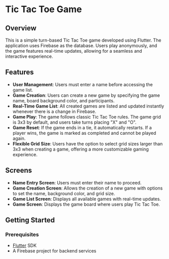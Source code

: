 # Tic Tac Toe Game

## Overview

This is a simple turn-based Tic Tac Toe game developed using Flutter. The application uses Firebase as the database. Users play anonymously, and the game features real-time updates, allowing for a seamless and interactive experience.

## Features

- **User Management**: Users must enter a name before accessing the game list.
- **Game Creation**: Users can create a new game by specifying the game name, board background color, and participants.
- **Real-Time Game List**: All created games are listed and updated instantly whenever there is a change in Firebase.
- **Game Play**: The game follows classic Tic Tac Toe rules. The game grid is 3x3 by default, and users take turns placing "X" and "O".
- **Game Reset**: If the game ends in a tie, it automatically restarts. If a player wins, the game is marked as completed and cannot be played again.
- **Flexible Grid Size**: Users have the option to select grid sizes larger than 3x3 when creating a game, offering a more customizable gaming experience.

## Screens

- **Name Entry Screen**: Users must enter their name to proceed.
- **Game Creation Screen**: Allows the creation of a new game with options to set the name, background color, and grid size.
- **Game List Screen**: Displays all available games with real-time updates.
- **Game Screen**: Displays the game board where users play Tic Tac Toe.

## Getting Started

### Prerequisites

- [Flutter](https://flutter.dev/) SDK
- A Firebase project for backend services
